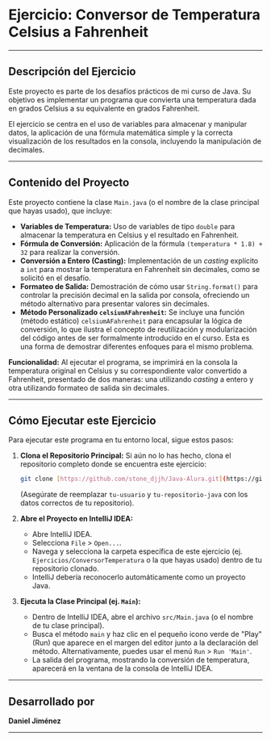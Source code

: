 # Ejercicio: Conversor de Temperatura Celsius a Fahrenheit

---

## Descripción del Ejercicio

Este proyecto es parte de los desafíos prácticos de mi curso de Java. Su objetivo es implementar un programa que convierta una temperatura dada en grados Celsius a su equivalente en grados Fahrenheit.

El ejercicio se centra en el uso de variables para almacenar y manipular datos, la aplicación de una fórmula matemática simple y la correcta visualización de los resultados en la consola, incluyendo la manipulación de decimales.

---

## Contenido del Proyecto

Este proyecto contiene la clase `Main.java` (o el nombre de la clase principal que hayas usado), que incluye:

* **Variables de Temperatura:** Uso de variables de tipo `double` para almacenar la temperatura en Celsius y el resultado en Fahrenheit.
* **Fórmula de Conversión:** Aplicación de la fórmula `(temperatura * 1.8) + 32` para realizar la conversión.
* **Conversión a Entero (Casting):** Implementación de un *casting* explícito a `int` para mostrar la temperatura en Fahrenheit sin decimales, como se solicitó en el desafío.
* **Formateo de Salida:** Demostración de cómo usar `String.format()` para controlar la precisión decimal en la salida por consola, ofreciendo un método alternativo para presentar valores sin decimales.
* **Método Personalizado `celsiumAFahrenheit`:** Se incluye una función (método estático) `celsiumAFahrenheit` para encapsular la lógica de conversión, lo que ilustra el concepto de reutilización y modularización del código antes de ser formalmente introducido en el curso. Esta es una forma de demostrar diferentes enfoques para el mismo problema.

**Funcionalidad:**
Al ejecutar el programa, se imprimirá en la consola la temperatura original en Celsius y su correspondiente valor convertido a Fahrenheit, presentado de dos maneras: una utilizando *casting* a entero y otra utilizando formateo de salida sin decimales.

---

## Cómo Ejecutar este Ejercicio

Para ejecutar este programa en tu entorno local, sigue estos pasos:

1.  **Clona el Repositorio Principal:**
    Si aún no lo has hecho, clona el repositorio completo donde se encuentra este ejercicio:
    ```bash
    git clone [https://github.com/stone_djjh/Java-Alura.git](https://github.com/stone_djjh/Java-Alura.git)
    ```
    (Asegúrate de reemplazar `tu-usuario` y `tu-repositorio-java` con los datos correctos de tu repositorio).

2.  **Abre el Proyecto en IntelliJ IDEA:**
    * Abre IntelliJ IDEA.
    * Selecciona `File` > `Open...`.
    * Navega y selecciona la carpeta específica de este ejercicio (ej. `Ejercicios/ConversorTemperatura` o la que hayas usado) dentro de tu repositorio clonado.
    * IntelliJ debería reconocerlo automáticamente como un proyecto Java.

3.  **Ejecuta la Clase Principal (ej. `Main`):**
    * Dentro de IntelliJ IDEA, abre el archivo `src/Main.java` (o el nombre de tu clase principal).
    * Busca el método `main` y haz clic en el pequeño icono verde de "Play" (Run) que aparece en el margen del editor junto a la declaración del método. Alternativamente, puedes usar el menú `Run` > `Run 'Main'`.
    * La salida del programa, mostrando la conversión de temperatura, aparecerá en la ventana de la consola de IntelliJ IDEA.

---

## Desarrollado por

**Daniel Jiménez**

---